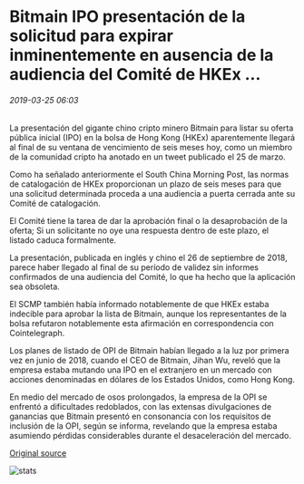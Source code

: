 # Bitmain IPO presentación de la solicitud para expirar inminentemente en ausencia de la audiencia del Comité de HKEx ...

###### 2019-03-25 06:03

La presentación del gigante chino cripto minero Bitmain para listar su oferta pública inicial (IPO) en la bolsa de Hong Kong (HKEx) aparentemente llegará al final de su ventana de vencimiento de seis meses hoy, como un miembro de la comunidad cripto ha anotado en un tweet publicado el 25 de marzo.

Como ha señalado anteriormente el South China Morning Post, las normas de catalogación de HKEx proporcionan un plazo de seis meses para que una solicitud determinada proceda a una audiencia a puerta cerrada ante su Comité de catalogación.

El Comité tiene la tarea de dar la aprobación final o la desaprobación de la oferta; Si un solicitante no oye una respuesta dentro de este plazo, el listado caduca formalmente.

La presentación, publicada en inglés y chino el 26 de septiembre de 2018, parece haber llegado al final de su período de validez sin informes confirmados de una audiencia del Comité, lo que ha hecho que la aplicación sea obsoleta.

El SCMP también había informado notablemente de que HKEx estaba indecible para aprobar la lista de Bitmain, aunque los representantes de la bolsa refutaron notablemente esta afirmación en correspondencia con Cointelegraph.

Los planes de listado de OPI de Bitmain habían llegado a la luz por primera vez en junio de 2018, cuando el CEO de Bitmain, Jihan Wu, reveló que la empresa estaba mutando una IPO en el extranjero en un mercado con acciones denominadas en dólares de los Estados Unidos, como Hong Kong.

En medio del mercado de osos prolongados, la empresa de la OPI se enfrentó a dificultades redoblados, con las extensas divulgaciones de ganancias que Bitmain presentó en consonancia con los requisitos de inclusión de la OPI, según se informa, revelando que la empresa estaba asumiendo pérdidas considerables durante el desaceleración del mercado.

[Original source](https://cointelegraph.com/news/bitmain-ipo-filing-set-to-imminently-expire-in-absence-of-hkex-committee-hearing)

![stats](https://c.statcounter.com/11760860/0/a89fa40b/1/ "stats")